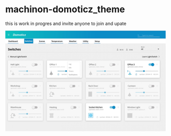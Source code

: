 # machinon-domoticz_theme
this is work in progres and invite anyone to join and upate

![Idea of theme machinon](/machinon/idea_domoticz_machinon.jpg)
